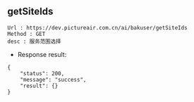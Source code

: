 

getSiteIds
---

```
Url : https://dev.pictureair.com.cn/ai/bakuser/getSiteIds
Method : GET 
desc : 服务范围选择
```

* Response result:
```
{
    "status": 200,
    "message": "success",
    "result": {}
}
```
